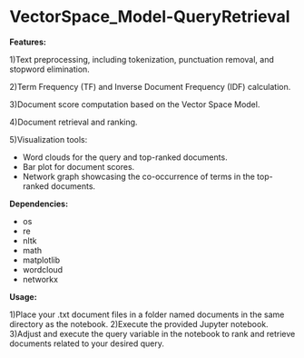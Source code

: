 # VectorSpace_Model-QueryRetrieval
**Features:**

1)Text preprocessing, including tokenization, punctuation removal, and stopword elimination.

2)Term Frequency (TF) and Inverse Document Frequency (IDF) calculation.

3)Document score computation based on the Vector Space Model.

4)Document retrieval and ranking.

5)Visualization tools:
- Word clouds for the query and top-ranked documents.
- Bar plot for document scores.
- Network graph showcasing the co-occurrence of terms in the top-ranked documents.

**Dependencies:**
- os
- re
- nltk
- math
- matplotlib
- wordcloud
- networkx

**Usage:**

1)Place your .txt document files in a folder named documents in the same directory as the notebook.
2)Execute the provided Jupyter notebook.
3)Adjust and execute the query variable in the notebook to rank and retrieve documents related to your desired query.
